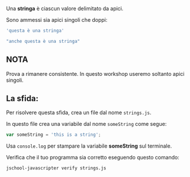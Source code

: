 Una **stringa** è ciascun valore delimitato da apici.

Sono ammessi sia apici singoli che doppi:

```js
'questa è una stringa'

"anche questa è una stringa"
```

## NOTA

Prova a rimanere consistente. In questo workshop useremo soltanto apici singoli.

## La sfida:

Per risolvere questa sfida, crea un file dal nome `strings.js`.

In questo file crea una variabile dal nome `someString` come segue:

```js
var someString = 'this is a string';
```

Usa `console.log` per stampare la variabile **someString** sul terminale.

Verifica che il tuo programma sia corretto eseguendo questo comando:

`jschool-javascripter verify strings.js`
